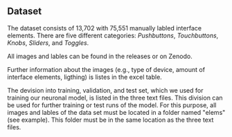 ## Dataset
The dataset consists of 13,702 with 75,551 manually labled interface elements. There are five different categories: *Pushbuttons*, *Touchbuttons*, *Knobs*, *Sliders*, and *Toggles*.

All images and lables can be found in the releases or on Zenodo.

Further information about the images (e.g., type of device, amount of interface elements, ligthing) is listes in the excel table.

The devision into training, validation, and test set, which we used for training our neuronal model, is listed in the three text files.
This division can be used for further training or test runs of the model. 
For this purpose, all images and lables of the data set must be located in a folder named "elems" (see example). This folder must be in the same location as the three text files. 
